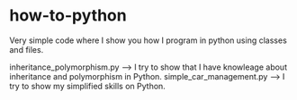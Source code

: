 # how-to-python
Very simple code where I show you how I program in python using classes and files.

inheritance_polymorphism.py	--> I try to show that I have knowleage about inheritance and polymorphism in Python.
simple_car_management.py --> I try to show my simplified skills on Python.
